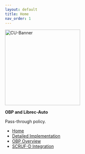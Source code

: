 ```yaml
---
layout: default
title: Home
nav_order: 1
---
```


<img src='https://www.colorado.edu/profiles/express/themes/ucb/images/cu-boulder-logo-text-black.svg' width='250' alt='CU-Banner'>

**OBP and Librec-Auto**

Pass-through policy.

- [Home](index)
- [Detailed Implementation](03-projects)
- [OBP Overview](04-obp-scruf)
- [SCRUF-D Integration](05-scruf)
